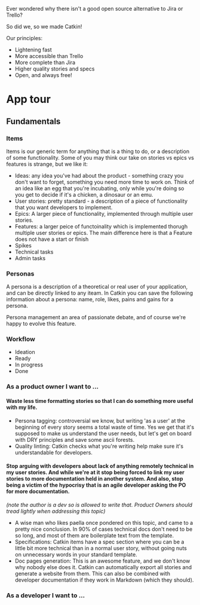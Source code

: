 Ever wondered why there isn't a good open source alternative to Jira or Trello?

So did we, so we made Catkin! 



Our principles:

- Lightening fast
- More accessible than Trello
- More complete than Jira
- Higher quality stories and specs
- Open, and always free!



# App tour

## Fundamentals

### Items

Items is our generic term for anything that is a thing to do, or a description of some functionality. Some of you may think our take on stories vs epics vs features is strange, but we like it:

- Ideas: any idea you've had about the product - something crazy you don't want to forget, something you need more time to work on. Think of an idea like an egg that you're incubating, only while you're doing so you get to decide if it's a chicken, a dinosaur or an emu.
- User stories: pretty standard - a description of a piece of functionality that you want developers to implement.
- Epics: A larger piece of functionality, implemented through multiple user stories.
- Features: a larger peice of functoinality which is implemented thorugh multiple user stories or epics. The main difference here is that a Feature does not have a start or finish
- Spikes
- Technical tasks
- Admin tasks

### Personas

A persona is a description of a theoretical or real user of your application, and can be directly linked to any iteam. In Catkin you can save the following information about a persona: name, role, likes, pains and gains for a persona.

Persona management an area of passionate debate, and of course we're happy to evolve this feature.

### Workflow

- Ideation
- Ready
- In progress
- Done

### As a product owner I want to ...

#### Waste less time formatting stories so that I can do something more useful with my life.

- Persona tagging: controversial we know, but writing 'as a user' at the beginning of every story seems a total waste of time. Yes we get that it's supposed to make us understand the user needs, but let's get on board with DRY principles and save some ascii forests.
- Quality linting: Catkin checks what you're writing help make sure it's understandable for developers.

#### Stop arguing with developers about lack of anything remotely technical in my user stories. And while we're at it stop being forced to link my user stories to more documentation held in another system. And also, stop being a victim of the hypocrisy that is an agile developer asking the PO for more documentation.

*(note the author is a dev so is allowed to write that. Product Owners should tread lightly when addressing this topic)*

- A wise man who likes paella once pondered on this topic, and came to a pretty nice conclusion. In 90% of cases technical docs don't need to be so long, and most of them are boilerplate text from the template.
- Specifications: Catkin items have a spec section where you can be a little bit more technical than in a normal user story, without going nuts on unnecessary words in your standard template.
- Doc pages generation: This is an awesome feature, and we don't know why nobody else does it. Catkin can automatically export all stories and generate a website from them. This can also be combined with developer documentation if they work in Markdown (which they should).

### As a developer I want to ...